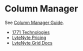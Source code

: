 # Column Manager

See [Column Manager Guide](https://1771technologies.com/docs/component-column-manager).

- [1771 Technologies](https://1771technologies.com)
- [LyteNyte Pricing](https://1771technologies.com/pricing)
- [LyteNyte Grid Docs](https://1771technologies.com/docs/intro-getting-started)
